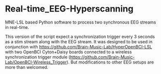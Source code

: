 # Real-time_EEG-Hyperscanning
MNE-LSL based Python software to process two synchronous EEG streams in real-time.

This version of the script expect a synchronization trigger every 3 seconds as a stim stream along with the EEG stream. 
It was designed to be used in conjunction with https://github.com/Brain-Music-Lab/HyperOpenBCI-LSL with two OpenBCI Cyton+Daisy boards connected to a wireless synchronization trigger module (https://github.com/Brain-Music-Lab/OpenBCI-Wireless_Trigger). But modifications to other EEG setups are more than welcomed.
